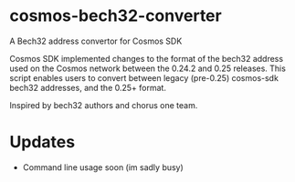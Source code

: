 # cosmos-bech32-converter
A Bech32 address convertor for Cosmos SDK


Cosmos SDK implemented changes to the format of the bech32 address used on the Cosmos network between the 0.24.2 and 0.25 releases. This script enables users to convert between legacy (pre-0.25) cosmos-sdk bech32 addresses, and the 0.25+ format.

Inspired by bech32 authors and chorus one team.

# Updates
- Command line usage soon (im sadly busy)
